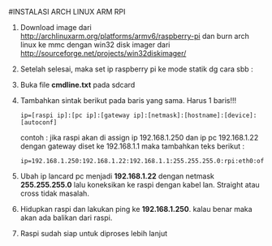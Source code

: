 #INSTALASI ARCH LINUX ARM RPI
1. Download image dari http://archlinuxarm.org/platforms/armv6/raspberry-pi dan burn arch linux ke mmc dengan win32 disk     imager dari http://sourceforge.net/projects/win32diskimager/
2. Setelah selesai, maka set ip raspberry pi ke mode statik dg cara sbb :
3. Buka file **cmdline.txt** pada sdcard
4. Tambahkan sintak berikut pada baris yang sama. Harus 1 baris!!!
   ```
   ip=[raspi ip]:[pc ip]:[gateway ip]:[netmask]:[hostname]:[device]:[autoconf]
   ```

   contoh : jika raspi akan di assign ip 192.168.1.250 dan ip pc 192.168.1.22 dengan gateway diset ke 192.168.1.1 maka       tambahkan teks berikut :
   ```
   ip=192.168.1.250:192.168.1.22:192.168.1.1:255.255.255.0:rpi:eth0:off
   ```
5. Ubah ip lancard pc menjadi **192.168.1.22** dengan netmask **255.255.255.0** lalu koneksikan ke raspi dengan kabel lan.    Straight atau cross tidak masalah.
6. Hidupkan raspi dan lakukan ping ke **192.168.1.250**. kalau benar maka akan ada balikan dari raspi.
7. Raspi sudah siap untuk diproses lebih lanjut
